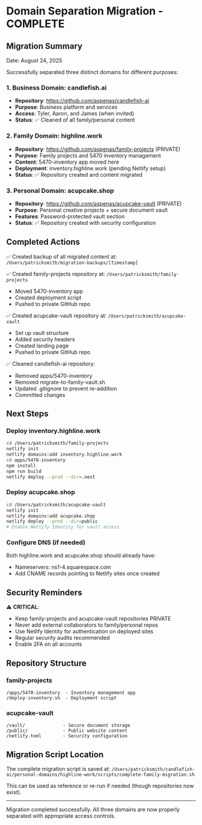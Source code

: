 # Domain Separation Migration - COMPLETE

## Migration Summary
Date: August 24, 2025

Successfully separated three distinct domains for different purposes:

### 1. Business Domain: candlefish.ai
- **Repository**: https://github.com/aspenas/candlefish-ai
- **Purpose**: Business platform and services
- **Access**: Tyler, Aaron, and James (when invited)
- **Status**: ✅ Cleaned of all family/personal content

### 2. Family Domain: highline.work  
- **Repository**: https://github.com/aspenas/family-projects (PRIVATE)
- **Purpose**: Family projects and 5470 inventory management
- **Content**: 5470-inventory app moved here
- **Deployment**: inventory.highline.work (pending Netlify setup)
- **Status**: ✅ Repository created and content migrated

### 3. Personal Domain: acupcake.shop
- **Repository**: https://github.com/aspenas/acupcake-vault (PRIVATE)
- **Purpose**: Personal creative projects + secure document vault
- **Features**: Password-protected vault section
- **Status**: ✅ Repository created with security configuration

## Completed Actions

✅ Created backup of all migrated content at:
   `/Users/patricksmith/migration-backups/[timestamp]`

✅ Created family-projects repository at:
   `/Users/patricksmith/family-projects`
   - Moved 5470-inventory app
   - Created deployment script
   - Pushed to private GitHub repo

✅ Created acupcake-vault repository at:
   `/Users/patricksmith/acupcake-vault`
   - Set up vault structure
   - Added security headers
   - Created landing page
   - Pushed to private GitHub repo

✅ Cleaned candlefish-ai repository:
   - Removed apps/5470-inventory
   - Removed migrate-to-family-vault.sh
   - Updated .gitignore to prevent re-addition
   - Committed changes

## Next Steps

### Deploy inventory.highline.work
```bash
cd /Users/patricksmith/family-projects
netlify init
netlify domains:add inventory.highline.work
cd apps/5470-inventory
npm install
npm run build
netlify deploy --prod --dir=.next
```

### Deploy acupcake.shop
```bash
cd /Users/patricksmith/acupcake-vault
netlify init
netlify domains:add acupcake.shop
netlify deploy --prod --dir=public
# Enable Netlify Identity for vault access
```

### Configure DNS (if needed)
Both highline.work and acupcake.shop should already have:
- Nameservers: ns1-4.squarespace.com
- Add CNAME records pointing to Netlify sites once created

## Security Reminders

⚠️ **CRITICAL**: 
- Keep family-projects and acupcake-vault repositories PRIVATE
- Never add external collaborators to family/personal repos
- Use Netlify Identity for authentication on deployed sites
- Regular security audits recommended
- Enable 2FA on all accounts

## Repository Structure

### family-projects
```
/apps/5470-inventory  - Inventory management app
/deploy-inventory.sh  - Deployment script
```

### acupcake-vault
```
/vault/              - Secure document storage
/public/             - Public website content
/netlify.toml        - Security configuration
```

## Migration Script Location
The complete migration script is saved at:
`/Users/patricksmith/candlefish-ai/personal-domains/highline-work/scripts/complete-family-migration.sh`

This can be used as reference or re-run if needed (though repositories now exist).

---
Migration completed successfully. All three domains are now properly separated with appropriate access controls.
